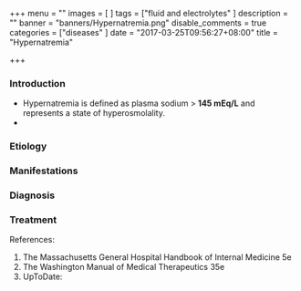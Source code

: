 +++
menu = ""
images = [
]
tags = ["fluid and electrolytes"
]
description = ""
banner = "banners/Hypernatremia.png"
disable_comments = true
categories = ["diseases"
]
date = "2017-03-25T09:56:27+08:00"
title = "Hypernatremia"

+++
### Introduction
- Hypernatremia is defined as plasma sodium > **145 mEq/L** and represents a state of hyperosmolality.
- 

<!--more-->
### Etiology


### Manifestations


### Diagnosis


### Treatment


References:

1. The Massachusetts General Hospital Handbook of Internal Medicine 5e
2. The Washington Manual of Medical Therapeutics 35e
3. UpToDate:
